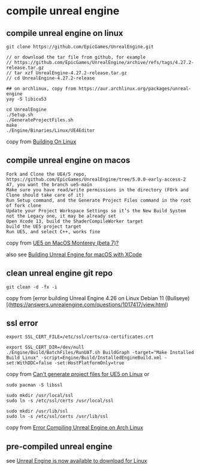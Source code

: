 # compile unreal engine

## compile unreal engine on linux
``` shell
git clone https://github.com/EpicGames/UnrealEngine.git

// or download the tar file from github, for example
// https://github.com/EpicGames/UnrealEngine/archive/refs/tags/4.27.2-release.tar.gz
// tar xzf UnrealEngine-4.27.2-release.tar.gz
// cd UnrealEngine-4.27.2-release

## on archlinux, copy from https://aur.archlinux.org/packages/unreal-engine
yay -S libicu53

cd UnrealEngine
./Setup.sh
./GenerateProjectFiles.sh
make
./Engine/Binaries/Linux/UE4Editor
```
copy from [Building On Linux](https://michaeljcole.github.io/wiki.unrealengine.com/Building_On_Linux/)


## compile unreal engine on macos

```
Fork and Clone the UE4/5 repo, https://github.com/EpicGames/UnrealEngine/tree/5.0.0-early-access-2 47, you want the branch ue5-main
Make sure you have read/write permissions in the directory (FOrk and Clone should take care of it)
Run Setup command, and the Generate Project Files command in the root of fork clone
Update your Project Workspace Settings so it’s the New Build System not the Legacy one, it may be already set
Open Xcode 13, build the ShaderCompileWorker target
build the UE5 project target
Run UE5, and select C++, works fine
```

copy from [UE5 on MacOS Monterey (beta 7)?](https://forums.unrealengine.com/t/ue5-on-macos-monterey-beta-7/252722)

also see [Building Unreal Engine for macOS with XCode](https://medium.com/@lukebrady105/building-unreal-engine-for-macos-with-xcode-bf7f807a65)

## clean unreal engine git repo

``` shell
git clean -d -fx -i
```
copy from [error building Unreal Engine 4.26 on Linux Debian 11 (Bullseye)[(https://answers.unrealengine.com/questions/1017417/view.html)

## ssl error
``` shell
export SSL_CERT_FILE=/etc/ssl/certs/ca-certificates.crt

export SSL_CERT_DIR=/dev/null
./Engine/Build/BatchFiles/RunUAT.sh BuildGraph -target="Make Installed Build Linux" -script=Engine/Build/InstalledEngineBuild.xml -set:WithDDC=false -set:HostPlatformOnly=true
```
copy from [Can't generate project files for UE5 on Linux](https://stackoverflow.com/questions/72539119/cant-generate-project-files-for-ue5-on-linux)
or

``` shell
sudo pacman -S libssl

sudo mkdir /usr/local/ssl
sudo ln -s /etc/ssl/certs /usr/local/ssl

sudo mkdir /usr/lib/ssl
sudo ln -s /etc/ssl/certs /usr/lib/ssl
```
copy from [Error Compiling Unreal Engine on Arch Linux](https://forums.unrealengine.com/t/error-compiling-unreal-engine-on-arch-linux/549637)

## pre-compiled unreal engine
see [Unreal Engine is now available to download for Linux](https://www.unrealengine.com/en-US/linux)
